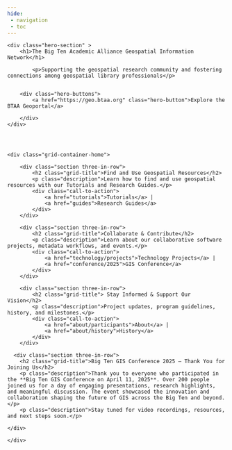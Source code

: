 ```yaml
---
hide:
 - navigation
 - toc
---
```


<body>

	<div class="hero-section" >
	    <h1>The Big Ten Academic Alliance Geospatial Information Network</h1>
	    
	   	    <p>Supporting the geospatial research community and fostering connections among geospatial library professionals</p>
	   	  
	   	    
	    <div class="hero-buttons">
	        <a href="https://geo.btaa.org" class="hero-button">Explore the BTAA Geoportal</a>
	        
	    </div>
	</div>
	
	
	    

    <div class="grid-container-home">

        <div class="section three-in-row">
            <h2 class="grid-title">Find and Use Geospatial Resources</h2>
            <p class="description">Learn how to find and use geospatial resources with our Tutorials and Research Guides.</p>
            <div class="call-to-action">
                <a href="tutorials">Tutorials</a> |
                <a href="guides">Research Guides</a>
            </div>
    	</div>
        
        <div class="section three-in-row">
            <h2 class="grid-title">Collaborate & Contribute</h2>
            <p class="description">Learn about our collaborative software projects, metadata workflows, and events.</p>
            <div class="call-to-action">
                <a href="technology/projects">Technology Projects</a> |
                <a href="conference/2025">GIS Conference</a>
            </div>
        </div>
        
        <div class="section three-in-row">
            <h2 class="grid-title"> Stay Informed & Support Our Vision</h2>
            <p class="description">Project updates, program guidelines, history, and milestones.</p>
            <div class="call-to-action">
                <a href="about/participants">About</a> |
                <a href="about/history">History</a>
            </div>
        </div>
    
      <div class="section three-in-row">
        <h2 class="grid-title">Big Ten GIS Conference 2025 – Thank You for Joining Us</h2>
        <p class="description">Thank you to everyone who participated in the **Big Ten GIS Conference on April 11, 2025**. Over 200 people joined us for a day of engaging presentations, research highlights, and meaningful discussion. The event showcased the innovation and collaboration shaping the future of GIS across the Big Ten and beyond.</p>
        <p class="description">Stay tuned for video recordings, resources, and next steps soon.</p>

 <!--       <div class="call-to-action">
            <a href="https://btaa.zoom.us/webinar/register/WN_0JvevQx5RMO_N3BKXhToIw#/registration">Register Now</a> |
            <a href="conference/2025/">Full Agenda</a>
        </div> -->
	</div>
            
    </div>
 
  
</body>
</html>



